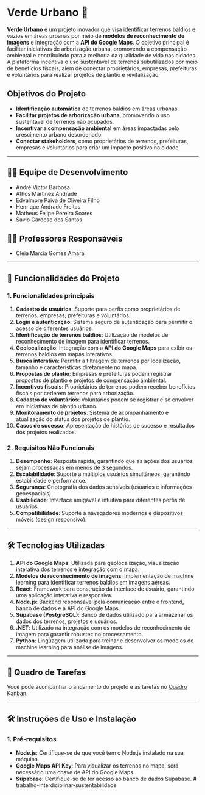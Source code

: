 # Verde Urbano 🍃

**Verde Urbano** é um projeto inovador que visa identificar terrenos baldios e vazios em áreas urbanas por meio de **modelos de reconhecimento de imagens** e integração com a **API do Google Maps**. O objetivo principal é facilitar iniciativas de arborização urbana, promovendo a compensação ambiental e contribuindo para a melhoria da qualidade de vida nas cidades. A plataforma incentiva o uso sustentável de terrenos subutilizados por meio de benefícios fiscais, além de conectar proprietários, empresas, prefeituras e voluntários para realizar projetos de plantio e revitalização.

## Objetivos do Projeto
- **Identificação automática** de terrenos baldios em áreas urbanas.
- **Facilitar projetos de arborização urbana**, promovendo o uso sustentável de terrenos não ocupados.
- **Incentivar a compensação ambiental** em áreas impactadas pelo crescimento urbano desordenado.
- **Conectar stakeholders**, como proprietários de terrenos, prefeituras, empresas e voluntários para criar um impacto positivo na cidade.

---

## 🧑‍💻 Equipe de Desenvolvimento

- André Victor Barbosa  
- Athos Martinez Andrade  
- Edvalmore Paiva de Oliveira Filho  
- Henrique Andrade Freitas  
- Matheus Felipe Pereira Soares  
- Savio Cardoso dos Santos  

## 👩‍🏫 Professores Responsáveis

- Cleia Marcia Gomes Amaral

---

## 🚀 Funcionalidades do Projeto

### 1. Funcionalidades principais
1. **Cadastro de usuários**: Suporte para perfis como proprietários de terrenos, empresas, prefeituras e voluntários.
2. **Login e autenticação**: Sistema seguro de autenticação para permitir o acesso de diferentes usuários.
3. **Identificação de terrenos baldios**: Utilização de modelos de reconhecimento de imagem para identificar terrenos.
4. **Geolocalização**: Integração com a **API do Google Maps** para exibir os terrenos baldios em mapas interativos.
5. **Busca interativa**: Permitir a filtragem de terrenos por localização, tamanho e características diretamente no mapa.
6. **Propostas de plantio**: Empresas e prefeituras podem registrar propostas de plantio e projetos de compensação ambiental.
7. **Incentivos fiscais**: Proprietários de terrenos podem receber benefícios fiscais por cederem terrenos para arborização.
8. **Cadastro de voluntários**: Voluntários podem se registrar e se envolver em iniciativas de plantio urbano.
9. **Monitoramento de projetos**: Sistema de acompanhamento e atualização do status dos projetos de plantio.
10. **Casos de sucesso**: Apresentação de histórias de sucesso e resultados dos projetos realizados.

### 2. Requisitos Não Funcionais
1. **Desempenho**: Resposta rápida, garantindo que as ações dos usuários sejam processadas em menos de 3 segundos.
2. **Escalabilidade**: Suporte a múltiplos usuários simultâneos, garantindo estabilidade e performance.
3. **Segurança**: Criptografia dos dados sensíveis (usuários e informações geoespaciais).
4. **Usabilidade**: Interface amigável e intuitiva para diferentes perfis de usuários.
5. **Compatibilidade**: Suporte a navegadores modernos e dispositivos móveis (design responsivo).

---

## 🛠️ Tecnologias Utilizadas

1. **API do Google Maps**: Utilizada para geolocalização, visualização interativa dos terrenos e integração com o mapa.
2. **Modelos de reconhecimento de imagens**: Implementação de machine learning para identificar terrenos baldios em imagens aéreas.
3. **React**: Framework para construção da interface de usuário, garantindo uma aplicação interativa e responsiva.
4. **Node.js**: Backend responsável pela comunicação entre o frontend, banco de dados e a API do Google Maps.
5. **Supabase (PostgreSQL)**: Banco de dados utilizado para armazenar os dados dos terrenos, projetos e usuários.
6. **.NET**: Utilizado na integração com os modelos de reconhecimento de imagem para garantir robustez no processamento.
7. **Python**: Linguagem utilizada para treinar e desenvolver os modelos de machine learning para análise de imagens.

---

## 📝 Quadro de Tarefas

Você pode acompanhar o andamento do projeto e as tarefas no [Quadro Kanban](https://github.com/orgs/ICEI-PUC-Minas-PBR-SI/projects/72).

---

## 🛠️ Instruções de Uso e Instalação

### 1. Pré-requisitos

- **Node.js**: Certifique-se de que você tem o Node.js instalado na sua máquina.
- **Google Maps API Key**: Para visualizar os terrenos no mapa, será necessário uma chave de API do Google Maps.
- **Supabase**: Certifique-se de ter acesso ao banco de dados Supabase.
#   t r a b a l h o - i n t e r d i c i p l i n a r - s u s t e n t a b i l i d a d e  
 